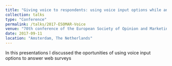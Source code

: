 ```yaml
---
title: "Giving voice to respondents: using voice input options while answering web surveys"
collection: talks
type: "Conference"
permalink: /talks/2017-ESOMAR-Voice
venue: "70th conference of the European Society of Opinion and Marketing Research (ESOMAR)"
date: 2017-09-11
location: "Amsterdam, The Netherlands"
---
```


In this presentations I discussed the oportunities of using voice input options to answer web surveys
